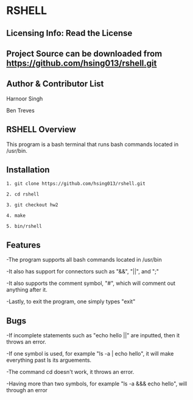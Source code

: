 RSHELL
===

Licensing Info: Read the License
---
Project Source can be downloaded from https://github.com/hsing013/rshell.git
----

Author & Contributor List
-------------
Harnoor Singh

Ben Treves

RSHELL Overview
----
This program is a bash terminal that runs bash commands located in /usr/bin.

Installation
------------
```
1. git clone https://github.com/hsing013/rshell.git

2. cd rshell

3. git checkout hw2

4. make

5. bin/rshell
```

Features
---
-The program supports all bash commands located in /usr/bin

-It also has support for connectors such as "&&", "||", and ";"

-It also supports the comment symbol, "#", which will comment out anything after it.

-Lastly, to exit the program, one simply types "exit"

Bugs
---
-If incomplete statements such as "echo hello ||" are inputted, then it throws an error.

-If one symbol is used, for example "ls -a | echo hello", it will make everything past ls its arguements.

-The command cd doesn't work, it throws an error.

-Having more than two symbols, for example "ls -a &&& echo hello", will through an error

